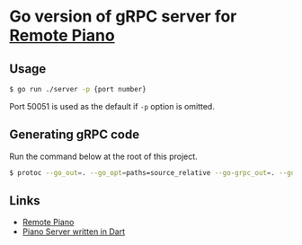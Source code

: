 # Go version of gRPC server for [Remote Piano](https://github.com/kaboc/flutter_remote_piano)

## Usage

```sh
$ go run ./server -p {port number}
```

Port 50051 is used as the default if `-p` option is omitted.

## Generating gRPC code

Run the command below at the root of this project.

```sh
$ protoc --go_out=. --go_opt=paths=source_relative --go-grpc_out=. --go-grpc_opt=paths=source_relative protos/piano.proto
```

## Links

* [Remote Piano](https://github.com/kaboc/flutter_remote_piano)
* [Piano Server written in Dart](https://github.com/kaboc/piano_server)
